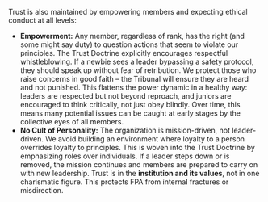 Trust is also maintained by empowering members and expecting ethical conduct at all levels:  
- **Empowerment:** Any member, regardless of rank, has the right (and some might say duty) to question actions that seem to violate our principles. The Trust Doctrine explicitly encourages respectful whistleblowing. If a newbie sees a leader bypassing a safety protocol, they should speak up without fear of retribution. We protect those who raise concerns in good faith – the Tribunal will ensure they are heard and not punished. This flattens the power dynamic in a healthy way: leaders are respected but not beyond reproach, and juniors are encouraged to think critically, not just obey blindly. Over time, this means many potential issues can be caught at early stages by the collective eyes of all members.  
- **No Cult of Personality:** The organization is mission-driven, not leader-driven. We avoid building an environment where loyalty to a person overrides loyalty to principles. This is woven into the Trust Doctrine by emphasizing roles over individuals. If a leader steps down or is removed, the mission continues and members are prepared to carry on with new leadership. Trust is in the **institution and its values**, not in one charismatic figure. This protects FPA from internal fractures or misdirection.